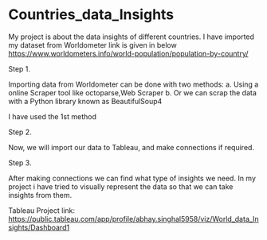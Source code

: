 # Countries_data_Insights

My project is about the data insights of different countries.
I have imported my dataset from Worldometer link is given in below
https://www.worldometers.info/world-population/population-by-country/

Step 1.

Importing data from Worldometer can be done with two methods:
a. Using a online Scraper tool like octoparse,Web Scraper
b. Or we can scrap the data with a Python library known as BeautifulSoup4

I have used the 1st method

Step 2.

Now, we will import our data to Tableau, and make connections if required.

Step 3.

After making connections we can find what type of insights we need. In my project i have tried to visually represent the data so that we can take insights from them.

Tableau Project link:
https://public.tableau.com/app/profile/abhay.singhal5958/viz/World_data_Insights/Dashboard1
